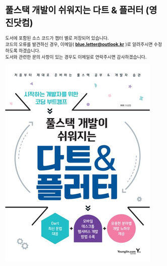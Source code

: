 # 풀스택 개발이 쉬워지는 다트 &amp; 플러터 (영진닷컴)

도서에 포함된 소스 코드가 챕터 별로 저장되어 있습니다.   
코드의 오류를 발견하신 경우, 이메일( **blue.letter@outlook.kr** )로 알려주시면 수정하도록 하겠습니다.   
도서와 관련한 문의 사항이 있는 경우도 이메일로 연락주시면 감사하겠습니다.  

![BOOK TITLE](/BOOKTITLE/TITLE.jpeg)

 
